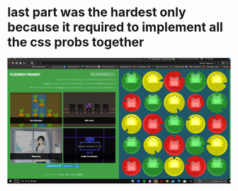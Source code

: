 
# last part was the hardest only because it required to implement all the css probs together


![froggy challenge ](frog.png)